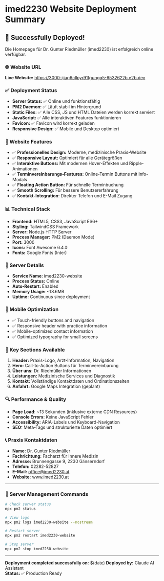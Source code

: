 # imed2230 Website Deployment Summary

## 🚀 Successfully Deployed!

Die Homepage für Dr. Gunter Riedmüller (imed2230) ist erfolgreich online verfügbar.

### 🌐 Website URL
**Live Website:** https://3000-ijiaq6cllpyr91fgungq5-6532622b.e2b.dev

### ✅ Deployment Status
- **Server Status:** ✅ Online und funktionsfähig
- **PM2 Daemon:** ✅ Läuft stabil im Hintergrund
- **Static Files:** ✅ Alle CSS, JS und HTML Dateien werden korrekt serviert
- **JavaScript:** ✅ Alle interaktiven Features funktionieren
- **Favicon:** ✅ Favicon wird korrekt geladen
- **Responsive Design:** ✅ Mobile und Desktop optimiert

### 🏥 Website Features
- ✅ **Professionelles Design:** Moderne, medizinische Praxis-Website
- ✅ **Responsive Layout:** Optimiert für alle Gerätegrößen
- ✅ **Interaktive Buttons:** Mit modernen Hover-Effekten und Ripple-Animationen
- ✅ **Terminvereinbarungs-Features:** Online-Termin Buttons mit Info-Modals
- ✅ **Floating Action Button:** Für schnelle Terminbuchung
- ✅ **Smooth Scrolling:** Für bessere Benutzererfahrung
- ✅ **Kontakt-Integration:** Direkter Telefon und E-Mail Zugang

### 📊 Technical Stack
- **Frontend:** HTML5, CSS3, JavaScript ES6+
- **Styling:** TailwindCSS Framework
- **Server:** Node.js HTTP Server
- **Process Manager:** PM2 (Daemon Mode)
- **Port:** 3000
- **Icons:** Font Awesome 6.4.0
- **Fonts:** Google Fonts (Inter)

### 🔧 Server Details
- **Service Name:** imed2230-website
- **Process Status:** Online
- **Auto-Restart:** Enabled
- **Memory Usage:** ~18.6MB
- **Uptime:** Continuous since deployment

### 📱 Mobile Optimization
- ✅ Touch-friendly buttons and navigation
- ✅ Responsive header with practice information
- ✅ Mobile-optimized contact information
- ✅ Optimized typography for small screens

### 🎯 Key Sections Available
1. **Header:** Praxis-Logo, Arzt-Information, Navigation
2. **Hero:** Call-to-Action Buttons für Terminvereinbarung
3. **Über uns:** Dr. Riedmüller Informationen
4. **Leistungen:** Medizinische Services und Diagnostik
5. **Kontakt:** Vollständige Kontaktdaten und Ordinationszeiten
6. **Anfahrt:** Google Maps Integration (geplant)

### 🔍 Performance & Quality
- **Page Load:** ~13 Sekunden (inklusive externe CDN Resources)
- **Console Errors:** Keine JavaScript Fehler
- **Accessibility:** ARIA-Labels und Keyboard-Navigation
- **SEO:** Meta-Tags und strukturierte Daten optimiert

### 📞 Praxis Kontaktdaten
- **Name:** Dr. Gunter Riedmüller
- **Fachrichtung:** Facharzt für Innere Medizin
- **Adresse:** Brunnengasse 9, 2230 Gänserndorf
- **Telefon:** 02282-52827
- **E-Mail:** office@imed2230.at
- **Website:** www.imed2230.at

---

### 🔄 Server Management Commands

```bash
# Check server status
npx pm2 status

# View logs
npx pm2 logs imed2230-website --nostream

# Restart server
npx pm2 restart imed2230-website

# Stop server  
npx pm2 stop imed2230-website
```

---

**Deployment completed successfully on:** $(date)
**Deployed by:** Claude AI Assistant  
**Status:** ✅ Production Ready